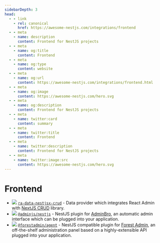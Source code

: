 ```yaml
---
sidebarDepth: 3
head:
  - - link
    - rel: canonical
      href: https://awesome-nestjs.com/integrations/frontend
  - - meta
    - name: description
      content: Frontend for NestJS projects
  - - meta
    - name: og:title
      content: Frontend
  - - meta
    - name: og:type
      content: website
  - - meta
    - name: og:url
      content: https://awesome-nestjs.com/integrations/frontend.html
  - - meta
    - name: og:image
      content: https://awesome-nestjs.com/hero.svg
  - - meta
    - name: og:description
      content: Frontend for NestJS projects
  - - meta
    - name: twitter:card
      content: summary
  - - meta
    - name: twitter:title
      content: Frontend
  - - meta
    - name: twitter:description
      content: Frontend for NestJS projects
  - - meta
    - name: twitter:image:src
      content: https://awesome-nestjs.com/hero.svg
---
```


# Frontend

- ![](https://img.shields.io/github/stars/rayman1104/ra-data-nestjsx-crud.svg?style=flat-square) [`ra-data-nestjsx-crud`](https://github.com/rayman1104/ra-data-nestjsx-crud) - Data provider which integrates React Admin with [NextJS CRUD](https://github.com/nestjsx/crud) library.
- ![](https://img.shields.io/github/stars/SoftwareBrothers/admin-bro-nestjs.svg?style=flat-square) [`@adminjs/nestjs`](https://github.com/SoftwareBrothers/admin-bro-nestjs) - NestJS plugin for [AdminBro](https://github.com/SoftwareBrothers/admin-bro), an automatic admin interface which can be plugged into your application.
- ![](https://img.shields.io/github/stars/ForestAdmin/agent-nodejs.svg?style=flat-square) [`@forestadmin/agent`](https://github.com/ForestAdmin/agent-nodejs) - NestJS compatible plugin for [Forest Admin](https://www.forestadmin.com), an off-the-shelf administration panel based on a highly-extensible API plugged into your application.
